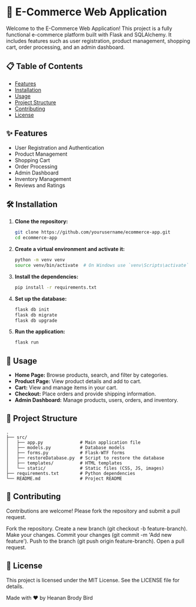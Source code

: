 # 🛒 E-Commerce Web Application

Welcome to the E-Commerce Web Application! This project is a fully functional e-commerce platform built with Flask and SQLAlchemy. It includes features such as user registration, product management, shopping cart, order processing, and an admin dashboard.

## 📋 Table of Contents

- [Features](#features)
- [Installation](#installation)
- [Usage](#usage)
- [Project Structure](#project-structure)
- [Contributing](#contributing)
- [License](#license)

## ✨ Features

- User Registration and Authentication
- Product Management
- Shopping Cart
- Order Processing
- Admin Dashboard
- Inventory Management
- Reviews and Ratings

## 🛠️ Installation

1. **Clone the repository:**
    ```bash
    git clone https://github.com/yourusername/ecommerce-app.git
    cd ecommerce-app
    ```

2. **Create a virtual environment and activate it:**
    ```bash
    python -m venv venv
    source venv/bin/activate  # On Windows use `venv\Scripts\activate`
    ```

3. **Install the dependencies:**
    ```bash
    pip install -r requirements.txt
    ```

4. **Set up the database:**
    ```bash
    flask db init
    flask db migrate
    flask db upgrade
    ```

5. **Run the application:**
    ```bash
    flask run
    ```

## 🚀 Usage

- **Home Page:** Browse products, search, and filter by categories.
- **Product Page:** View product details and add to cart.
- **Cart:** View and manage items in your cart.
- **Checkout:** Place orders and provide shipping information.
- **Admin Dashboard:** Manage products, users, orders, and inventory.

## 📂 Project Structure

```plaintext
.
├── src/
│   ├── app.py              # Main application file
│   ├── models.py           # Database models
│   ├── forms.py            # Flask-WTF forms
│   ├── restoreDatabase.py  # Script to restore the database
│   ├── templates/          # HTML templates
│   └── static/             # Static files (CSS, JS, images)
├── requirements.txt        # Python dependencies
└── README.md               # Project README

```

## 🤝 Contributing

Contributions are welcome! Please fork the repository and submit a pull request.

Fork the repository.
Create a new branch (git checkout -b feature-branch).
Make your changes.
Commit your changes (git commit -m 'Add new feature').
Push to the branch (git push origin feature-branch).
Open a pull request.

## 📜 License 
This project is licensed under the MIT License. See the LICENSE file for details.

Made with ❤️ by Heanan Brody Bird
